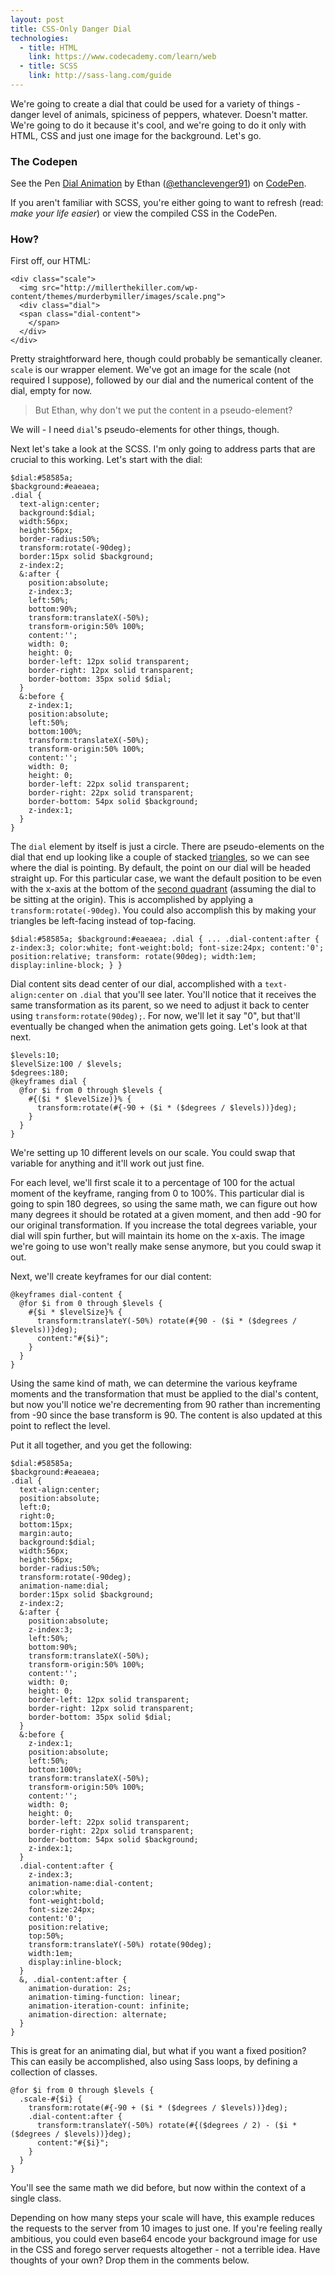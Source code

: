 ```yaml
---
layout: post
title: CSS-Only Danger Dial
technologies:
  - title: HTML
    link: https://www.codecademy.com/learn/web
  - title: SCSS
    link: http://sass-lang.com/guide
---
```


We're going to create a dial that could be used for a variety of things - danger level of animals, spiciness of peppers, whatever. Doesn't matter. We're going to do it because it's cool, and we're going to do it only with HTML, CSS and just one image for the background. Let's go.

### The Codepen

<p data-height="268" data-theme-id="11396" data-slug-hash="GooKMK" data-default-tab="result" data-user="ethanclevenger91" class='codepen'>See the Pen <a href='http://codepen.io/ethanclevenger91/pen/GooKMK/'>Dial Animation</a> by Ethan (<a href='http://codepen.io/ethanclevenger91'>@ethanclevenger91</a>) on <a href='http://codepen.io'>CodePen</a>.</p>
<script async src="//assets.codepen.io/assets/embed/ei.js"></script>

If you aren't familiar with SCSS, you're either going to want to refresh (read: _make your life easier_) or view the compiled CSS in the CodePen.

### How?

First off, our HTML:

```
<div class="scale">
  <img src="http://millerthekiller.com/wp-content/themes/murderbymiller/images/scale.png">
  <div class="dial">
  <span class="dial-content">
    </span>
  </div>
</div>
```

Pretty straightforward here, though could probably be semantically cleaner. `scale` is our wrapper element. We've got an image for the scale (not required I suppose), followed by our dial and the numerical content of the dial, empty for now.

> But Ethan, why don't we put the content in a pseudo-element?

We will - I need `dial`'s pseudo-elements for other things, though.

Next let's take a look at the SCSS. I'm only going to address parts that are crucial to this working.  Let's start with the dial:

```
$dial:#58585a;
$background:#eaeaea;
.dial {
  text-align:center;
  background:$dial;
  width:56px;
  height:56px;
  border-radius:50%;
  transform:rotate(-90deg);
  border:15px solid $background;
  z-index:2;
  &:after {
    position:absolute;
    z-index:3;
    left:50%;
    bottom:90%;
    transform:translateX(-50%);
    transform-origin:50% 100%;
    content:'';
    width: 0;
    height: 0;
    border-left: 12px solid transparent;
    border-right: 12px solid transparent;
    border-bottom: 35px solid $dial;
  }
  &:before {
    z-index:1;
    position:absolute;
    left:50%;
    bottom:100%;
    transform:translateX(-50%);
    transform-origin:50% 100%;
    content:'';
    width: 0;
    height: 0;
    border-left: 22px solid transparent;
    border-right: 22px solid transparent;
    border-bottom: 54px solid $background;
    z-index:1;
  }
}
```

The `dial` element by itself is just a circle. There are pseudo-elements on the dial that end up looking like a couple of stacked [triangles][2], so we can see where the dial is pointing. By default, the point on our dial will be headed straight up. For this particular case, we want the default position to be even with the x-axis at the bottom of the [second quadrant][1] (assuming the dial to be sitting at the origin). This is accomplished by applying a `transform:rotate(-90deg)`. You could also accomplish this by making your triangles be left-facing instead of top-facing.

`$dial:#58585a;
$background:#eaeaea;
.dial {
  ...
  .dial-content:after {
    z-index:3;
    color:white;
    font-weight:bold;
    font-size:24px;
    content:'0';
    position:relative;
    transform: rotate(90deg);
    width:1em;
    display:inline-block;
  }
}`

Dial content sits dead center of our dial, accomplished with a `text-align:center` on `.dial` that you'll see later. You'll notice that it receives the same transformation as its parent, so we need to adjust it back to center using `transform:rotate(90deg);`. For now, we'll let it say "0", but that'll eventually be changed when the animation gets going. Let's look at that next.

```
$levels:10;
$levelSize:100 / $levels;
$degrees:180;
@keyframes dial {
  @for $i from 0 through $levels {
    #{($i * $levelSize)}% {
      transform:rotate(#{-90 + ($i * ($degrees / $levels))}deg);
    }
  }
}
```

We're setting up 10 different levels on our scale. You could swap that variable for anything and it'll work out just fine.

For each level, we'll first scale it to a percentage of 100 for the actual moment of the keyframe, ranging from 0 to 100%. This particular dial is going to spin 180 degrees, so using the same math, we can figure out how many degrees it should be rotated at a given moment, and then add -90 for our original transformation.  If you increase the total degrees variable, your dial will spin further, but will maintain its home on the x-axis. The image we're going to use won't really make sense anymore, but you could swap it out.

Next, we'll create keyframes for our dial content:

```
@keyframes dial-content {
  @for $i from 0 through $levels {
    #{$i * $levelSize}% {
      transform:translateY(-50%) rotate(#{90 - ($i * ($degrees / $levels))}deg);
      content:"#{$i}";
    }
  }
}
```

Using the same kind of math, we can determine the various keyframe moments and the transformation that must be applied to the dial's content, but now you'll notice we're decrementing from 90 rather than incrementing from -90 since the base transform is 90. The content is also updated at this point to reflect the level.

Put it all together, and you get the following:

```
$dial:#58585a;
$background:#eaeaea;
.dial {
  text-align:center;
  position:absolute;
  left:0;
  right:0;
  bottom:15px;
  margin:auto;
  background:$dial;
  width:56px;
  height:56px;
  border-radius:50%;
  transform:rotate(-90deg);
  animation-name:dial;
  border:15px solid $background;
  z-index:2;
  &:after {
    position:absolute;
    z-index:3;
    left:50%;
    bottom:90%;
    transform:translateX(-50%);
    transform-origin:50% 100%;
    content:'';
    width: 0;
    height: 0;
    border-left: 12px solid transparent;
    border-right: 12px solid transparent;
    border-bottom: 35px solid $dial;
  }
  &:before {
    z-index:1;
    position:absolute;
    left:50%;
    bottom:100%;
    transform:translateX(-50%);
    transform-origin:50% 100%;
    content:'';
    width: 0;
    height: 0;
    border-left: 22px solid transparent;
    border-right: 22px solid transparent;
    border-bottom: 54px solid $background;
    z-index:1;
  }
  .dial-content:after {
    z-index:3;
    animation-name:dial-content;
    color:white;
    font-weight:bold;
    font-size:24px;
    content:'0';
    position:relative;
    top:50%;
    transform:translateY(-50%) rotate(90deg);
    width:1em;
    display:inline-block;
  }
  &, .dial-content:after {
    animation-duration: 2s;
    animation-timing-function: linear;
    animation-iteration-count: infinite;
    animation-direction: alternate;
  }
}
```

This is great for an animating dial, but what if you want a fixed position? This can easily be accomplished, also using Sass loops, by defining a collection of classes.

```
@for $i from 0 through $levels {
  .scale-#{$i} {
    transform:rotate(#{-90 + ($i * ($degrees / $levels))}deg);
    .dial-content:after {
      transform:translateY(-50%) rotate(#{($degrees / 2) - ($i * ($degrees / $levels))}deg);
      content:"#{$i}";
    }
  }
}
```

You'll see the same math we did before, but now within the context of a single class.

Depending on how many steps your scale will have, this example reduces the requests to the server from 10 images to just one. If you're feeling really ambitious, you could even base64 encode your background image for use in the CSS and forego server requests altogether - not a terrible idea. Have thoughts of your own? Drop them in the comments below.

  [1]: https://en.wikipedia.org/wiki/Quadrant_(plane_geometry)
  [2]: https://css-tricks.com/snippets/css/css-triangle/
